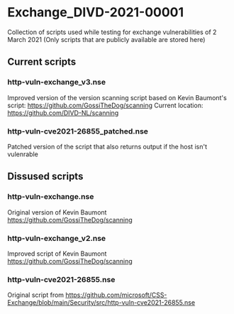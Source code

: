 # Exchange_DIVD-2021-00001

Collection of scripts used while testing for exchange vulnerabilities of 2 March 2021
(Only scripts that are publicly available are stored here)

## Current scripts

### http-vuln-exchange_v3.nse
Improved version of the version scanning script based on Kevin Baumont's script: https://github.com/GossiTheDog/scanning
Current location: https://github.com/DIVD-NL/scanning

### http-vuln-cve2021-26855_patched.nse
Patched version of the script that also returns output if the host isn't vulenrable

## Dissused scripts

### http-vuln-exchange.nse
Original version of Kevin Baumont https://github.com/GossiTheDog/scanning

### http-vuln-exchange_v2.nse
Improved script of Kevin Baumont https://github.com/GossiTheDog/scanning

### http-vuln-cve2021-26855.nse
Original script from https://github.com/microsoft/CSS-Exchange/blob/main/Security/src/http-vuln-cve2021-26855.nse

